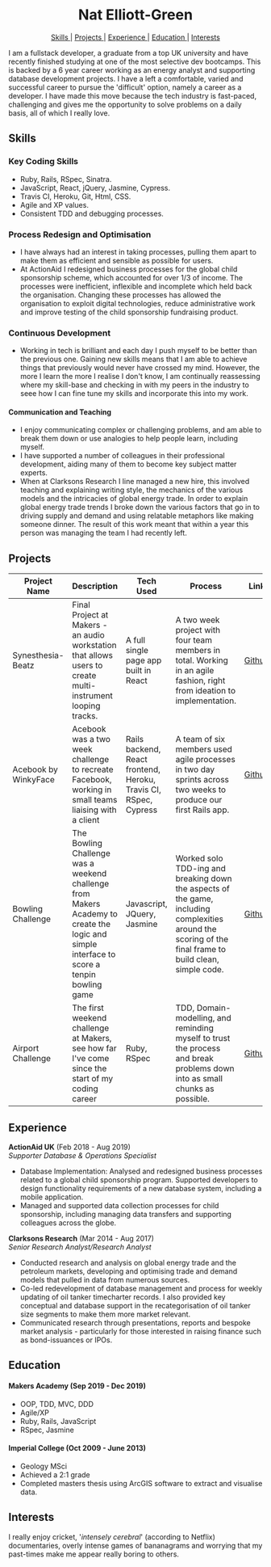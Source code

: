 <h1 align="center"> Nat Elliott-Green </h1>

<div align="center">

[Skills ](#skills) | 
[Projects ](#projects) |
[Experience ](#experience) | 
[Education ](#education) | 
[Interests ](#interests)

</div>

I am a fullstack developer, a graduate from a top UK university and have recently finished studying at one of the most selective dev bootcamps. This is backed by a 6 year career working as an energy analyst and supporting database development projects. I have a left a comfortable, varied and successful career to pursue the 'difficult' option, namely a career as a developer. I have made this move because the tech industry is fast-paced, challenging and gives me the opportunity to solve problems on a daily basis, all of which I really love.

## Skills

### Key Coding Skills

* Ruby, Rails, RSpec, Sinatra.
* JavaScript, React, jQuery, Jasmine, Cypress.
* Travis CI, Heroku, Git, Html, CSS.
* Agile and XP values.
* Consistent TDD and debugging processes.

### Process Redesign and Optimisation

- I have always had an interest in taking processes, pulling them apart to make them as efficient and sensible as possible for users.
- At ActionAid I redesigned business processes for the global child sponsorship scheme, which accounted for over 1/3 of income. The processes were inefficient, inflexible and incomplete which held back the organisation. Changing these processes has allowed the organisation to exploit digital technologies, reduce administrative work and improve testing of the child sponsorship fundraising product. 

### Continuous Development

- Working in tech is brilliant and each day I push myself to be better than the previous one. Gaining new skills means that I am able to achieve things that previously would never have crossed my mind. However, the more I learn the more I realise I don't know, I am continually reassessing where my skill-base and checking in with my peers in the industry to seee how I can fine tune my skills and incorporate this into my work.

#### Communication and Teaching

- I enjoy communicating complex or challenging problems, and am able to break them down or use analogies to help people learn, including myself.
- I have supported a number of colleagues in their professional development, aiding many of them to become key subject matter experts.
- When at Clarksons Research I line managed a new hire, this involved teaching and explaining writing style, the mechanics of the various models and the intricacies of global energy trade. In order to explain global energy trade trends I broke down the various factors that go in to driving supply and demand and using relatable metaphors like making someone dinner. The result of this work meant that within a year this person was managing the team I had recently left.

## Projects 

Project Name | Description | Tech Used | Process | Link
--- | --- | --- | --- | ---
Synesthesia-Beatz | Final Project at Makers - an audio workstation that allows users to create multi-instrument looping tracks. | A full single page app built in React | A two week project with four team members in total. Working in an agile fashion, right from ideation to implementation. | [Github](https://github.com/nateg101/Music_Makers)
Acebook by WinkyFace | Acebook was a two week challenge to recreate Facebook, working in small teams liaising with a client | Rails backend, React frontend, Heroku, Travis CI, RSpec, Cypress | A team of six members used agile processes in two day sprints across two weeks to produce our first Rails app. | [Github](https://github.com/nateg101/acebook-by-WinkyFace)
Bowling Challenge | The Bowling Challenge was a weekend challenge from Makers Academy to create the logic and simple interface to score a tenpin bowling game | Javascript, JQuery, Jasmine | Worked solo TDD-ing and breaking down the aspects of the game, including complexities around the scoring of the final frame to build clean, simple code. | [Github](https://github.com/nateg101/bowling-challenge)
Airport Challenge | The first weekend challenge at Makers, see how far I've come since the start of my coding career | Ruby, RSpec | TDD, Domain-modelling, and reminding myself to trust the process and break problems down into as small chunks as possible. | [Github](https://github.com/nateg101/airport_challenge)


## Experience

**ActionAid UK** (Feb 2018 - Aug 2019)    
*Supporter Database & Operations Specialist*  
- Database Implementation: Analysed and redesigned business processes related to a global child sponsorship program. Supported developers to design functionality requirements of a new database system, including a mobile application.
- Managed and supported data collection processes for child sponsorship, including managing data transfers and supporting colleagues across the globe.

**Clarksons Research** (Mar 2014 - Aug 2017)   
*Senior Research Analyst/Research Analyst*  
- Conducted research and analysis on global energy trade and the petroleum markets, developing and optimising trade and demand models that pulled in data from numerous sources.
- Co-led redevelopment of database management and process for weekly updating of oil tanker timecharter records. I also provided key conceptual and database support in the recategorisation of oil tanker size segments to make them more market relevant.
- Communicated research through presentations, reports and bespoke market analysis - particularly for those interested in raising finance such as bond-issuances or IPOs.

## Education

#### Makers Academy (Sep 2019 - Dec 2019)

- OOP, TDD, MVC, DDD
- Agile/XP
- Ruby, Rails, JavaScript
- RSpec, Jasmine

#### Imperial College (Oct 2009 - June 2013)

- Geology MSci
- Achieved a 2:1 grade
- Completed masters thesis using ArcGIS software to extract and visualise data.

## Interests

I really enjoy cricket, '*intensely cerebral*' (according to Netflix) documentaries, overly intense games of bananagrams and worrying that my past-times make me appear really boring to others.
